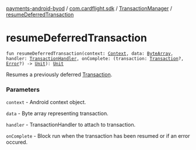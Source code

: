 [payments-android-byod](../../index.md) / [com.cardflight.sdk](../index.md) / [TransactionManager](index.md) / [resumeDeferredTransaction](./resume-deferred-transaction.md)

# resumeDeferredTransaction

`fun resumeDeferredTransaction(context: `[`Context`](https://developer.android.com/reference/android/content/Context.html)`, data: `[`ByteArray`](https://kotlinlang.org/api/latest/jvm/stdlib/kotlin/-byte-array/index.html)`, handler: `[`TransactionHandler`](../../com.cardflight.sdk.core.interfaces/-transaction-handler/index.md)`, onComplete: (transaction: `[`Transaction`](../../com.cardflight.sdk.core/-transaction/index.md)`?, `[`Error`](https://kotlinlang.org/api/latest/jvm/stdlib/kotlin/-error/index.html)`?) -> `[`Unit`](https://kotlinlang.org/api/latest/jvm/stdlib/kotlin/-unit/index.html)`): `[`Unit`](https://kotlinlang.org/api/latest/jvm/stdlib/kotlin/-unit/index.html)

Resumes a previously deferred [Transaction](../../com.cardflight.sdk.core/-transaction/index.md).

### Parameters

`context` - Android context object.

`data` - Byte array representing transaction.

`handler` - TransactionHandler to attach to transaction.

`onComplete` - Block run when the transaction has been resumed or if an error occured.